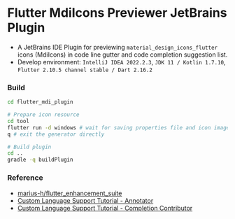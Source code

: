 # Flutter MdiIcons Previewer JetBrains Plugin

+ A JetBrains IDE Plugin for previewing `material_design_icons_flutter` icons (MdiIcons) in code line gutter and code completion suggestion list.
+ Develop environment: `IntelliJ IDEA 2022.2.3`, `JDK 11 / Kotlin 1.7.10`, `Flutter 2.10.5 channel stable / Dart 2.16.2`

### Build

```bash
cd flutter_mdi_plugin

# Prepare icon resource
cd tool
flutter run -d windows # wait for saving properties file and icon images
q # exit the generator directly 

# Build plugin
cd ..
gradle -q buildPlugin
```

### Reference

+ [marius-h/flutter_enhancement_suite](https://github.com/marius-h/flutter_enhancement_suite)
+ [Custom Language Support Tutorial - Annotator](https://plugins.jetbrains.com/docs/intellij/annotator.html)
+ [Custom Language Support Tutorial - Completion Contributor](https://plugins.jetbrains.com/docs/intellij/completion-contributor.html)
